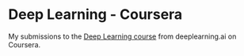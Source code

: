 # Deep Learning - Coursera
My submissions to the [Deep Learning course](https://www.coursera.org/learn/neural-networks-deep-learning/home/welcome) from deeplearning.ai on Coursera.
